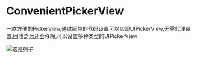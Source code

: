 # ConvenientPickerView
一款方便的PickerView,通过简单的代码设置可以实现UIPickerView,无需代理设置,回收之后还会移除,可以设置多种类型的UIPickerView

![这是列子](https://github.com/AnRanScheme/ConvenientPickerView/ConvenientPickerView/raw/master/ConvenientPickerView/anran.gif)
